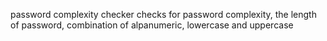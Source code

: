 password complexity checker checks for password complexity, the length of password, combination of alpanumeric, lowercase and uppercase
